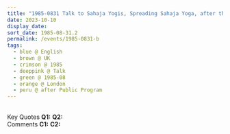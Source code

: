 ```yaml
---
title: "1985-0831 Talk to Sahaja Yogis, Spreading Sahaja Yoga, after the Public Program, Southlands College, University of Roehampton, Wimbledon, London, UK"
date: 2023-10-10
display_date: 
sort_date: 1985-08-31.2
permalink: /events/1985-0831-b
tags:
  - blue @ English
  - brown @ UK
  - crimson @ 1985
  - deeppink @ Talk
  - green @ 1985-08
  - orange @ London
  - peru @ after Public Program
---
```


<br>

<wave-list>
  <list-title color="DarkSeaGreen" width="55">Key Quotes</list-title>
  <list-item color="BlanchedAlmond" width="280"><b>Q1:</b> <i></i></list-item>
  <list-item color="Lavender" width="280"><b>Q2:</b> <i></i></list-item>
</wave-list>

<br>

<wave-list>
  <list-title color="DarkSeaGreen" width="55">Comments</list-title>
  <list-item color="BlanchedAlmond" width="280"><b>C1:</b> <i></i></list-item>
  <list-item color="Lavender" width="280"><b>C2:</b> <i></i></list-item>
</wave-list>